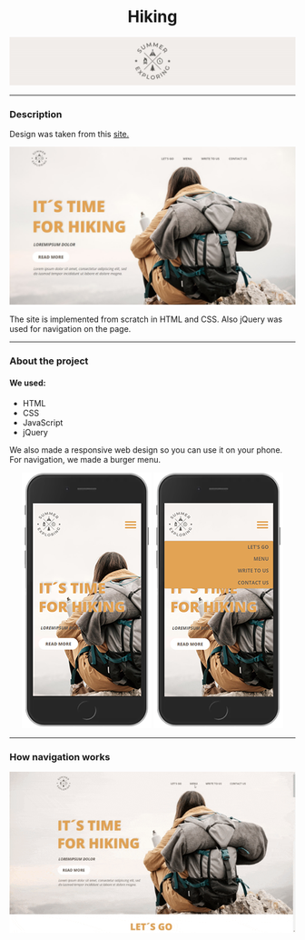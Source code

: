 # <center>Hiking</center>

<p align="center"> <img  src="img/markdown/1.jpg"></p>

---

### Description

 Design was taken from this [site.](https://ru.freepik.com)

<p align="center"> <img  src="img/markdown/3.jpg"></p>


The site is implemented from scratch in HTML and CSS. Also jQuery was used for navigation on the page.

---

### About the project

#### We used:
- HTML
- CSS
- JavaScript
- jQuery

We also made a responsive web design so you can use it on your phone. For navigation, we made a burger menu.

<p align="center">
  <img src="img/markdown/iphone3.png" />
  <img src="img/markdown/iphone4.png" /> 
</p>

---

### How navigation works

<p align="center"> <img  src="img/markdown/video.gif"></p>
